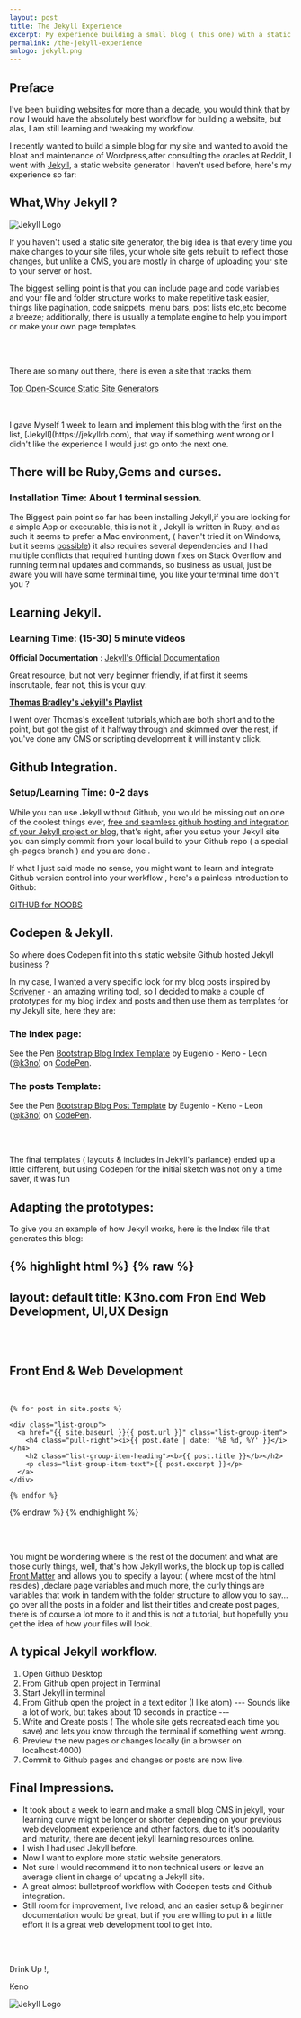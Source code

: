 ```yaml
---
layout: post
title: The Jekyll Experience
excerpt: My experience building a small blog ( this one) with a static site generator called Jekyll
permalink: /the-jekyll-experience
smlogo: jekyll.png
---
```


<h2><b>Preface</b></h2>

I've been building websites for more than a decade, you would think that by now I would have the absolutely best workflow for building a website, but alas, I am still learning and tweaking my workflow.

I recently wanted to build a simple blog for my site and wanted to avoid the bloat and maintenance of Wordpress,after consulting the oracles at Reddit, I went with [Jekyll](https://jekyllrb.com), a static website generator I haven't used before, here's my experience so far:


<h2><b>What,Why Jekyll ?</b></h2>

<img class="img-responsive" src="https://github.com/jekyll/brand/raw/master/jekyll-logo-black-red-transparent.png" alt="Jekyll Logo">

If you haven't used a static site generator, the big idea is that every time you make changes to your site files, your whole site gets rebuilt to reflect those changes, but unlike a CMS, you are mostly in charge of uploading your site to your server or host.

The biggest selling point is that you can include page and code variables and your file and folder structure works to make repetitive task easier, <span class="hl">things like pagination, code snippets, menu bars, post lists etc,etc become a breeze</span>; additionally, there is usually a template engine to help you import or make your own page templates.

<br />
<br />

There are so many out there, there is even a site that tracks them:

[Top Open-Source Static Site Generators](https://www.staticgen.com)

<br />
<br />
I gave Myself 1 week to learn and implement this blog with the first on the list, [Jekyll](https://jekyllrb.com), that way if something went wrong or I didn't like the experience I would just go onto the next one.


<h2><b> There will be Ruby,Gems and curses.</b></h2>
<h3>Installation Time: About 1 terminal session.</h3>

The Biggest pain point so far has been installing Jekyll,<span class="hl">if you are looking for a simple App or executable, this is not it </span>, Jekyll is written in Ruby, and as such it seems to prefer a Mac environment, ( haven't tried it on Windows, but it seems [possible](https://jekyllrb.com/docs/windows/#installation))  it also requires several dependencies and I had multiple conflicts that required hunting down fixes on Stack Overflow and running terminal updates and commands, so business as usual, just be aware you will have some terminal time, you like your terminal time don't you ?

<h2><b>Learning Jekyll.</b></h2>
<h3>Learning Time: (15-30) 5 minute videos</h3>

**Official Documentation** : [Jekyll's Official Documentation](https://jekyllrb.com/docs/variables/)

Great resource, but not very beginner friendly, if at first it seems inscrutable, fear not, this is your guy:

**[Thomas Bradley's Jekyill's Playlist](https://youtu.be/oiNVQ9Zjy4o?list=PLWjCJDeWfDdfVEcLGAfdJn_HXyM4Y7_k-)**   

I went over Thomas's excellent tutorials,which are both short and to the point, but got the gist of it halfway through and skimmed over the rest, if you've done any CMS or scripting development it will instantly click.

<h2><b>Github Integration.</b></h2>
<h3>Setup/Learning Time: 0-2 days</h3>

While you can use Jekyll without Github, you would be missing out on one of the coolest things ever, [free and seamless github hosting and integration of your Jekyll project or blog](https://help.github.com/articles/using-jekyll-as-a-static-site-generator-with-github-pages/), that's right, <span class="hl">after you setup your Jekyll site you can simply commit from your local build to your Github repo ( a special gh-pages branch ) and you are done </span>.


If what I just said made no sense, you might want to  learn and integrate Github version control into your workflow , here's a painless introduction to Github:

[GITHUB for NOOBS](https://youtu.be/1h9_cB9mPT8?list=PLqGj3iMvMa4LFz8DZ0t-89twnelpT4Ilw)


<h2><b>Codepen & Jekyll.</b></h2>

So where does Codepen fit into this static website Github hosted Jekyll business ?

In my case, I wanted a very specific look for my blog posts inspired by [Scrivener](https://www.literatureandlatte.com/scrivener.php) - an amazing writing tool, so I decided to make a couple of prototypes for my blog index and posts and then use them as templates for my Jekyll site, here they are:


<h3>The Index page:</h3>

<p data-height="265" data-theme-id="0" data-slug-hash="mEqqjg" data-default-tab="html,result" data-user="k3no" data-embed-version="2" class="codepen">See the Pen <a href="http://codepen.io/k3no/pen/mEqqjg/">Bootstrap Blog  Index Template</a> by Eugenio - Keno -  Leon (<a href="http://codepen.io/k3no">@k3no</a>) on <a href="http://codepen.io">CodePen</a>.</p>
<script async src="//assets.codepen.io/assets/embed/ei.js"></script>

<h3>The posts Template:</h3>

<p data-height="265" data-theme-id="0" data-slug-hash="QEOwAa" data-default-tab="html,result" data-user="k3no" data-embed-version="2" class="codepen">See the Pen <a href="http://codepen.io/k3no/pen/QEOwAa/">Bootstrap Blog Post Template</a> by Eugenio - Keno -  Leon (<a href="http://codepen.io/k3no">@k3no</a>) on <a href="http://codepen.io">CodePen</a>.</p>
<script async src="//assets.codepen.io/assets/embed/ei.js"></script>

<br />
<br />

The final templates ( layouts & includes in Jekyll's parlance) ended up a little different, but <span class="hl"> using Codepen for the initial sketch was not only a time saver, it was fun</span>

<h2><b>Adapting the prototypes:</b></h2>

To give you an example of how Jekyll works, here is the Index file that generates this blog:



{% highlight html %}
{% raw %}
---
layout: default
title: K3no.com Fron End Web Development, UI,UX Design
---

<div class="row postIndex">
  <div class ="col-sm-1"></div>
  <div class ="col-sm-10">
    <br />
    <br />
    <h2 class="blogTitle"><b>Front End & Web Development</b></h2>
    <br />

    {% for post in site.posts %}

    <div class="list-group">
      <a href="{{ site.baseurl }}{{ post.url }}" class="list-group-item">
        <h4 class="pull-right"><i>{{ post.date | date: '%B %d, %Y' }}</i></h4>
        <h2 class="list-group-item-heading"><b>{{ post.title }}</b></h2>
        <p class="list-group-item-text">{{ post.excerpt }}</p>
      </a>
    </div>

    {% endfor %}

  </div>
  <div class ="col-sm-1"></div>
</div>

{% endraw %}
{% endhighlight %}

<br />
<br />

You might be wondering where is the rest of the document and what are those curly things, well, that's how Jekyll works, the block up top is called [Front Matter](https://jekyllrb.com/docs/frontmatter/) and allows you to specify a layout ( where most of the html resides) ,declare page variables and much more, the curly things are variables that work in tandem with the folder structure to allow you to say... go over all the posts in a folder and list their titles and create post pages, there is of course a lot more to it and this is not a tutorial, but hopefully you get the idea of how your files will look.

<h2><b>A typical Jekyll workflow.</b></h2>

1. Open Github Desktop
2. From Github open project in Terminal
3. Start Jekyll in terminal
4. From Github open the project in a text editor (I like atom)
--- Sounds like a lot of work, but takes about 10 seconds in practice ---
5. Write and Create posts ( The whole site gets recreated each time you save) and lets you know through the terminal if something went wrong.
6. Preview the new pages or changes locally (in a browser on localhost:4000)
7. Commit to Github pages and changes or posts are now live.


<h2><b>Final Impressions.</b></h2>

- It took about a  week to learn and make a small blog CMS in jekyll, your learning curve might be longer or shorter depending on your previous web development experience and other factors, due to it's popularity and maturity, there are decent jekyll learning resources online.
- I wish I had used Jekyll before.
- Now I want to explore more static website generators.
- Not sure I would recommend it to non technical users or leave an average client in charge of updating a Jekyll site.
- A great almost bulletproof workflow with Codepen tests and Github integration.
- Still room for improvement, live reload, and an easier setup &  beginner documentation would be great, but if you are willing to put in a little effort <span class="hl">it is a great web development tool to get into.</span>

<br />
<br />

Drink Up !,

Keno


<img class="img-responsive" src="https://github.com/jekyll/brand/raw/master/jekyll-logo-light-transparent.png" alt="Jekyll Logo">
